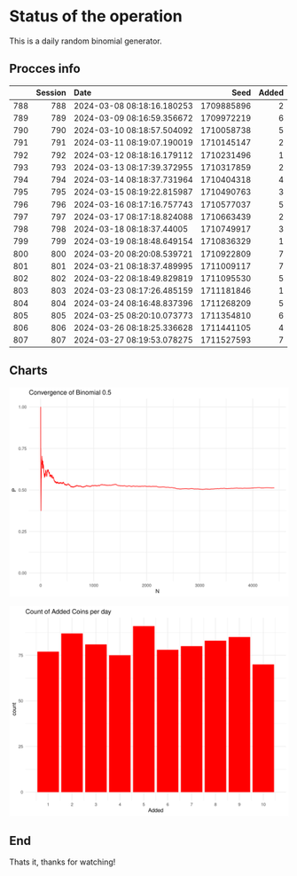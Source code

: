 # Status of the operation
  
  This is a daily random binomial generator.
  
## Procces info

|    | Session|Date                       |       Seed| Added|
|:---|-------:|:--------------------------|----------:|-----:|
|788 |     788|2024-03-08 08:18:16.180253 | 1709885896|     2|
|789 |     789|2024-03-09 08:16:59.356672 | 1709972219|     6|
|790 |     790|2024-03-10 08:18:57.504092 | 1710058738|     5|
|791 |     791|2024-03-11 08:19:07.190019 | 1710145147|     2|
|792 |     792|2024-03-12 08:18:16.179112 | 1710231496|     1|
|793 |     793|2024-03-13 08:17:39.372955 | 1710317859|     2|
|794 |     794|2024-03-14 08:18:37.731964 | 1710404318|     4|
|795 |     795|2024-03-15 08:19:22.815987 | 1710490763|     3|
|796 |     796|2024-03-16 08:17:16.757743 | 1710577037|     5|
|797 |     797|2024-03-17 08:17:18.824088 | 1710663439|     2|
|798 |     798|2024-03-18 08:18:37.44005  | 1710749917|     3|
|799 |     799|2024-03-19 08:18:48.649154 | 1710836329|     1|
|800 |     800|2024-03-20 08:20:08.539721 | 1710922809|     7|
|801 |     801|2024-03-21 08:18:37.489995 | 1711009117|     7|
|802 |     802|2024-03-22 08:18:49.829819 | 1711095530|     5|
|803 |     803|2024-03-23 08:17:26.485159 | 1711181846|     1|
|804 |     804|2024-03-24 08:16:48.837396 | 1711268209|     5|
|805 |     805|2024-03-25 08:20:10.073773 | 1711354810|     6|
|806 |     806|2024-03-26 08:18:25.336628 | 1711441105|     4|
|807 |     807|2024-03-27 08:19:53.078275 | 1711527593|     7|

## Charts 

![](charts/plot1.png)

![](charts/plot2.png)

## End

Thats it, thanks for watching!

